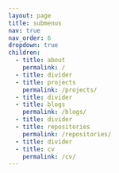 ```yaml
---
layout: page
title: submenus
nav: true
nav_order: 6
dropdown: true
children:
  - title: about
    permalink: /
  - title: divider
  - title: projects
    permalink: /projects/
  - title: divider
  - title: blogs
    permalink: /blogs/
  - title: divider
  - title: repositories
    permalink: /repositories/
  - title: divider
  - title: cv
    permalink: /cv/
---
```

